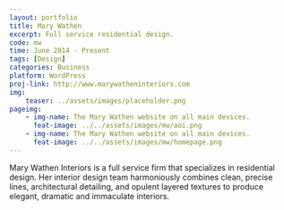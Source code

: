 ```yaml
---
layout: portfolio
title: Mary Wathen
excerpt: Full service residential design.
code: mw
time: June 2014 - Present
tags: [Design]
categories: Business
platform: WordPress
proj-link: http://www.marywatheninteriors.com
img:
    teaser: ../assets/images/placeholder.png
pageimg:
    - img-name: The Mary Wathen website on all main devices.
      feat-image: ../../assets/images/mw/aoi.png
    - img-name: The Mary Wathen website on all main devices.
      feat-image: ../../assets/images/mw/homepage.png
---
```


Mary Wathen Interiors is a full service firm that specializes in residential design. Her interior design team harmoniously combines clean, precise lines, architectural detailing, and opulent layered textures to produce elegant, dramatic and immaculate interiors.
